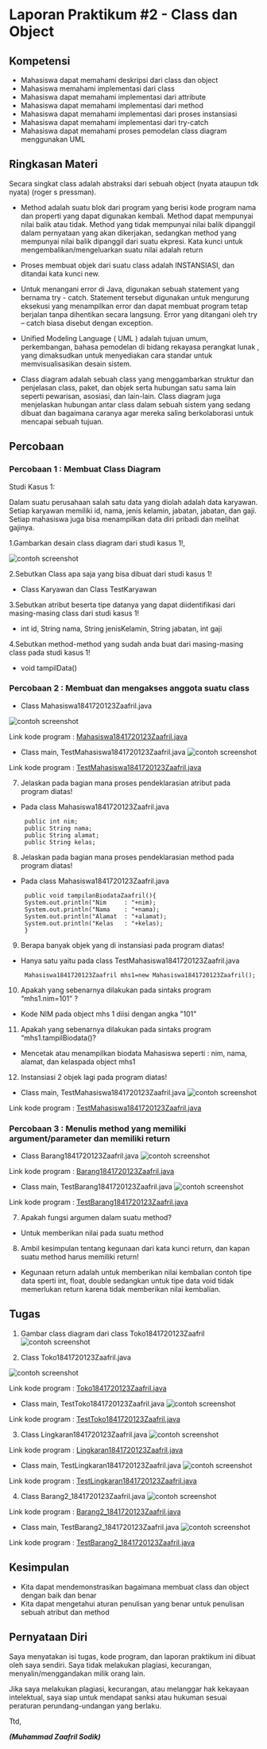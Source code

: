 # Laporan Praktikum #2 - Class dan Object

## Kompetensi

-  Mahasiswa dapat memahami deskripsi dari class dan object
-   Mahasiswa memahami implementasi dari class
-   Mahasiswa dapat memahami implementasi dari attribute
-   Mahasiswa dapat memahami implementasi dari method
-   Mahasiswa dapat memahami implementasi dari proses instansiasi
-   Mahasiswa dapat memahami implementasi dari try-catch
-   Mahasiswa dapat memahami proses pemodelan class diagram menggunakan UML

## Ringkasan Materi

Secara singkat class adalah abstraksi dari sebuah object (nyata ataupun tdk nyata) (roger s pressman). 

-   Method adalah suatu blok dari program yang berisi kode program nama dan properti yang dapat digunakan kembali. Method dapat mempunyai nilai balik atau tidak. Method yang tidak mempunyai nilai balik dipanggil dalam pernyataan yang akan dikerjakan, sedangkan method yang mempunyai nilai balik dipanggil dari suatu ekpresi. Kata kunci untuk mengembalikan/mengeluarkan suatu nilai adalah return

-   Proses membuat objek dari suatu class adalah INSTANSIASI, dan ditandai kata kunci new. 

-   Untuk menangani error di Java, digunakan sebuah statement yang bernama try - catch. Statement tersebut digunakan untuk mengurung eksekusi yang menampilkan error dan dapat membuat program tetap berjalan tanpa dihentikan secara langsung. Error yang ditangani oleh try – catch biasa disebut dengan exception.

-   Unified Modeling Language ( UML ) adalah tujuan umum, perkembangan, bahasa pemodelan di bidang rekayasa perangkat lunak , yang dimaksudkan untuk menyediakan cara standar untuk memvisualisasikan desain sistem. 

-   Class diagram adalah sebuah class yang menggambarkan struktur dan penjelasan class, paket, dan objek serta hubungan satu sama lain seperti pewarisan, asosiasi, dan lain-lain. Class diagram juga menjelaskan hubungan antar class dalam sebuah sistem yang sedang dibuat dan bagaimana caranya agar mereka saling berkolaborasi untuk mencapai sebuah tujuan.

## Percobaan

### Percobaan 1 : Membuat Class Diagram

Studi Kasus 1:

Dalam suatu perusahaan salah satu data yang diolah adalah data karyawan. Setiap karyawan memiliki id, nama, jenis kelamin, jabatan, jabatan, dan gaji. Setiap mahasiswa juga bisa menampilkan data diri pribadi dan melihat gajinya.

1.Gambarkan desain class diagram dari studi kasus 1!,

![contoh screenshot](img/cdKaryawan.PNG)

2.Sebutkan Class apa saja yang bisa dibuat dari studi kasus 1!
-   Class Karyawan dan Class TestKaryawan

3.Sebutkan atribut beserta tipe datanya yang dapat diidentifikasi dari masing-masing class dari studi kasus 1!
-   int id, String nama, String jenisKelamin, String jabatan, int gaji

4.Sebutkan method-method yang sudah anda buat dari masing-masing class pada studi kasus 1!
-   void tampilData()

### Percobaan 2 : Membuat dan mengakses anggota suatu class

- Class Mahasiswa1841720123Zaafril.java

![contoh screenshot](img/Mahasiswa.PNG)

Link kode program : [Mahasiswa1841720123Zaafril.java](../../src/2_Class_dan_Object/Mahasiswa1841720123Zaafril.java)

- Class main, TestMahasiswa1841720123Zaafril.java
![contoh screenshot](img/TestMahasiswa.PNG)

Link kode program : [TestMahasiswa1841720123Zaafril.java](../../src/2_Class_dan_Object/TestMahasiswa1841720123Zaafril.java)

7. Jelaskan pada bagian mana proses pendeklarasian atribut pada program diatas!
-  Pada class Mahasiswa1841720123Zaafril.java

        public int nim;
        public String nama;
        public String alamat;
        public String kelas;

8. Jelaskan pada bagian mana proses pendeklarasian method pada program diatas!
-  Pada class Mahasiswa1841720123Zaafril.java

        public void tampilanBiodataZaafril(){
        System.out.println("Nim     : "+nim);
        System.out.println("Nama    : "+nama);
        System.out.println("Alamat  : "+alamat);
        System.out.println("Kelas   : "+kelas);
        }

9. Berapa banyak objek yang di instansiasi pada program diatas!
-  Hanya satu yaitu pada class TestMahasiswa1841720123Zaafril.java

        Mahasiswa1841720123Zaafril mhs1=new Mahasiswa1841720123Zaafril();

10. Apakah yang sebenarnya dilakukan pada sintaks program “mhs1.nim=101” ?
-   Kode NIM pada object mhs 1 diisi dengan angka "101"

11. Apakah yang sebenarnya dilakukan pada sintaks program “mhs1.tampilBiodata()?
-   Mencetak atau menampilkan biodata Mahasiswa seperti : nim, nama, alamat, dan kelaspada object mhs1

12. Instansiasi 2 objek lagi pada program diatas!
-   Class main, TestMahasiswa1841720123Zaafril.java
![contoh screenshot](img/TestMahasiswa2.PNG)

Link kode program : [TestMahasiswa1841720123Zaafril.java](../../src/2_Class_dan_Object/TestMahasiswa1841720123Zaafril.java)

### Percobaan 3 : Menulis method yang memiliki argument/parameter dan memiliki return

- Class Barang1841720123Zaafril.java
![contoh screenshot](img/Barang.PNG)

Link kode program : [Barang1841720123Zaafril.java](../../src/2_Class_dan_Object/Barang1841720123Zaafril.java)

- Class main, TestBarang1841720123Zaafril.java
![contoh screenshot](img/TestBarang.PNG)

Link kode program : [TestBarang1841720123Zaafril.java](../../src/2_Class_dan_Object/TestBarang1841720123Zaafril.java)

7. Apakah fungsi argumen dalam suatu method?
-  Untuk memberikan nilai pada suatu method 

8. Ambil kesimpulan tentang kegunaan dari kata kunci return, dan kapan suatu method harus memiliki return!
-  Kegunaan return adalah untuk memberikan nilai kembalian contoh tipe data sperti int, float, double sedangkan untuk tipe data void tidak memerlukan return karena tidak memberikan nilai kembalian. 

## Tugas
1. Gambar class diagram dari class Toko1841720123Zaafril
![contoh screenshot](img/cdToko.PNG)

2. Class Toko1841720123Zaafril.java

![contoh screenshot](img/Toko.PNG)

Link kode program : [Toko1841720123Zaafril.java](../../src/2_Class_dan_Object/Toko1841720123Zaafril.java)

- Class main, TestToko1841720123Zaafril.java 
![contoh screenshot](img/TestToko.PNG)

Link kode program : [TestToko1841720123Zaafril.java](../../src/2_Class_dan_Object/TestToko1841720123Zaafril.java)

3. Class Lingkaran1841720123Zaafril.java
![contoh screenshot](img/Lingkaran.PNG)

Link kode program : [Lingkaran1841720123Zaafril.java](../../src/2_Class_dan_Object/Lingkaran1841720123Zaafril.java)

- Class main, TestLingkaran1841720123Zaafril.java
![contoh screenshot](img/TestLingkaran.PNG)

Link kode program : [TestLingkaran1841720123Zaafril.java](../../src/2_Class_dan_Object/TestLingkaran1841720123Zaafril.java)

4. Class Barang2_1841720123Zaafril.java
![contoh screenshot](img/Barang2.PNG)

Link kode program : [Barang2_1841720123Zaafril.java](../../src/2_Class_dan_Object/Barang2_1841720123Zaafril.java)

- Class main, TestBarang2_1841720123Zaafril.java
![contoh screenshot](img/TestBarang2.PNG)

Link kode program : [TestBarang2_1841720123Zaafril.java](../../src/2_Class_dan_Object/TestBarang2_1841720123Zaafril.java)

## Kesimpulan
- Kita dapat mendemonstrasikan bagaimana membuat class dan object dengan baik dan benar
- Kita dapat mengetahui aturan penulisan yang benar untuk penulisan sebuah atribut dan method

## Pernyataan Diri

Saya menyatakan isi tugas, kode program, dan laporan praktikum ini dibuat oleh saya sendiri. Saya tidak melakukan plagiasi, kecurangan, menyalin/menggandakan milik orang lain.

Jika saya melakukan plagiasi, kecurangan, atau melanggar hak kekayaan intelektual, saya siap untuk mendapat sanksi atau hukuman sesuai peraturan perundang-undangan yang berlaku.

Ttd,

***(Muhammad Zaafril Sodik)***